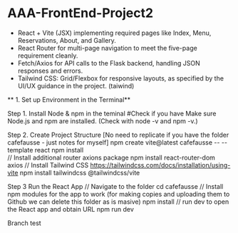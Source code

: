 # AAA-FrontEnd-Project2

- React + Vite (JSX)   implementing required pages like Index, Menu, Reservations, About, and Gallery.
- React Router for multi-page navigation to meet the five-page requirement cleanly.
- Fetch/Axios for API calls to the Flask backend, handling JSON responses and errors.
- Tailwind CSS:  Grid/Flexbox for responsive layouts, as specified by the UI/UX guidance in the project. (taiwind)



** 1. Set up Environment in the Terminal**

Step 1. Install Node & npm in the teminal
  #Check if you have Make sure Node.js and npm are installed. (Check with node -v and npm -v.)

Step 2. Create Project Structure  [No need to replicate if you have the folder cafefausse - just notes for myself] 
npm create vite@latest cafefausse -- -- template react
npm install  
// Install additional router axions package
npm install react-router-dom axios
// Install Tailwind CSS  https://tailwindcss.com/docs/installation/using-vite
npm install tailwindcss @tailwindcss/vite

Step 3 Run the React App 
 // Navigate to the folder 
cd cafefausse
// Install npm modules  for the app to work (for making copies and uploading them to Github we can delete this folder as is masive)
npm install
 // run dev to open the React app and obtain URL
 npm run dev


Branch test
